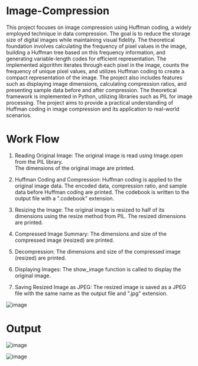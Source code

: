 # Image-Compression
This project focuses on image compression using Huffman coding, a widely employed 
technique in data compression. The goal is to reduce the storage size of digital images while 
maintaining visual fidelity. The theoretical foundation involves calculating the frequency of 
pixel values in the image, building a Huffman tree based on this frequency information, and 
generating variable-length codes for efficient representation. The implemented algorithm 
iterates through each pixel in the image, counts the frequency of unique pixel values, and 
utilizes Huffman coding to create a compact representation of the image. The project also 
includes features such as displaying image dimensions, calculating compression ratios, and 
presenting sample data before and after compression. The theoretical framework is 
implemented in Python, utilizing libraries such as PIL for image processing. The project aims 
to provide a practical understanding of Huffman coding in image compression and its 
application to real-world scenarios.

# Work Flow
1. Reading Original Image: The original image is read using Image.open from the PIL library.  
The dimensions of the original image are printed. 
 
2. Huffman Coding and Compression: Huffman coding is applied to the original image data. 
The encoded data, compression ratio, and sample data before Huffman coding are printed. The 
codebook is written to the output file with a ".codebook" extension. 
 
3. Resizing the Image: The original image is resized to half of its dimensions using the resize 
method from PIL. The resized dimensions are printed. 
 
4. Compressed Image Summary: The dimensions and size of the compressed image (resized) 
are printed. 
 
5. Decompression: The dimensions and size of the compressed image (resized) are printed. 
 
6. Displaying Images: The show_image function is called to display the original image. 
 
7. Saving Resized Image as JPEG: The resized image is saved as a JPEG file with the same 
name as the output file and ".jpg" extension.

![image](https://github.com/user-attachments/assets/5071a8f9-c707-40eb-bfe7-b3fc421557a8)

# Output
![image](https://github.com/user-attachments/assets/b349231c-a208-49b1-afc0-e3a12db17afe)

![image](https://github.com/user-attachments/assets/386234ce-d6ba-416a-ab8b-a1e132f44c0d)




